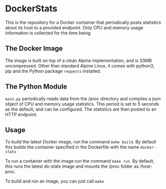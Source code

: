 # DockerStats
This is the repository for a Docker container that periodically posts statistics about its host to a provided endpoint. Only CPU and memory usage information is collected for the time being.

## The Docker Image
The image is built on top of a clean Alpine implementation, and is 33MB uncompressed. Other than standard Alpine Linux, it comes with python3, pip and the Python package ```requests``` installed.

## The Python Module
```main.py``` periodically reads data from the /proc directory and compiles a json object of CPU and memory usage statistics. This period is set to 5 seconds as the default, and can be configured. The statistics are then posted to an HTTP endpoint.

## Usage
To build the latest Docker image, run the command ```make build```. By default this builds the container specified in the Dockerfile with the name ```docker-stats```

To run a container with the image run the command ```make run```. By default, this runs the latest ds-stats image and mounts the /proc folder as /host-proc.

To build and run an image, you can just call ```make```